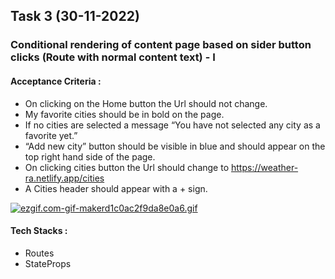 ## Task 3 (30-11-2022)

### Conditional rendering of content page based on sider button clicks (Route with normal content text) - I

#### Acceptance Criteria :

- On clicking on the Home button the Url should not change.
- My favorite cities should be in bold on the page.
- If no cities are selected a message “You have not selected any city as a favorite yet.” 
- “Add new city” button should be visible in blue and should appear on the top right hand side of the page. 
- On clicking cities button the Url should change to https://weather-ra.netlify.app/cities 
- A Cities header should appear with a + sign.

<a href="https://gifyu.com/image/ShUv2"><img src="https://s1.gifyu.com/images/ezgif.com-gif-makerd1c0ac2f9da8e0a6.gif" alt="ezgif.com-gif-makerd1c0ac2f9da8e0a6.gif" border="0" /></a>

#### Tech Stacks :
- Routes
- StateProps